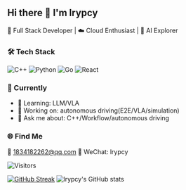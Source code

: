 ## Hi there 👋 I'm lrypcy

🚀 Full Stack Developer | ☁️ Cloud Enthusiast | 🧠 AI Explorer


### 🛠 Tech Stack
![C++](https://img.shields.io/badge/-C%2B%2B-00599C?logo=cplusplus&logoColor=white)
![Python](https://img.shields.io/badge/-Python-3776AB?logo=python&logoColor=white)
![Go](https://img.shields.io/badge/-Go-00ADD8?logo=go&logoColor=white)
![React](https://img.shields.io/badge/-React-61DAFB?logo=react&logoColor=black)


### 🎯 Currently
- 🌱 Learning: LLM/VLA
- 🔭 Working on: autonomous driving(E2E/VLA/simulation)
- 💬 Ask me about: C++/Workflow/autonomous driving

### 🌐 Find Me
📧 [1834182262@qq.com](mailto:1834182262@qq.com)
💬 WeChat: lrypcy


![Visitors](https://visitor-badge.laobi.icu/badge?page_id=lrypcy.lrypcy)

[![GitHub Streak](https://streak-stats.demolab.com?user=lrypcy&theme=dark&border_radius=4.6)](https://git.io/streak-stats)
![lrypcy's GitHub stats](https://github-readme-stats.vercel.app/api?username=lrypcy&show_icons=true&theme=vision-friendly-dark)

<!--
**lrypcy/lrypcy** is a ✨ _special_ ✨ repository because its `README.md` (this file) appears on your GitHub profile.

Here are some ideas to get you started:

- 🔭 I'm currently working on ...
- 🌱 I'm currently learning ...
- 👯 I'm looking to collaborate on ...
- 🤔 I'm looking for help with ...
- 💬 Ask me about ...
- 📫 How to reach me: ...
- 😄 Pronouns: ...
- ⚡ Fun fact: ...
-->
